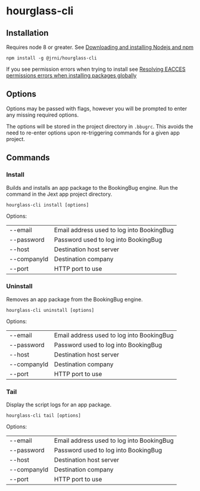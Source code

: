 # hourglass-cli

## Installation

Requires node 8 or greater. See [Downloading and installing Nodejs and npm](https://docs.npmjs.com/downloading-and-installing-node-js-and-npm)

```npm install -g @jrni/hourglass-cli```

If you see permission errors when trying to install see [Resolving EACCES permissions errors when installing packages globally](https://docs.npmjs.com/resolving-eacces-permissions-errors-when-installing-packages-globally)

## Options

Options may be passed with flags, however you will be prompted to enter any missing required
options.

The options will be stored in the project directory in ```.bbugrc```. This avoids the need to
re-enter options upon re-triggering commands for a given app project.

## Commands

### Install

Builds and installs an app package to the BookingBug engine. Run the command in the Jext app project
directory.

```hourglass-cli install [options]```

Options:

<table>
  <tr>
    <td>--email</td><td>Email address used to log into BookingBug</td>
  </tr>
  <tr>
    <td>--password</td><td>Password used to log into BookingBug</td>
  </tr>
  <tr>
    <td>--host</td><td>Destination host server</td>
  </tr>
  <tr>
    <td>--companyId</td><td>Destination company</td>
  </tr>
  <tr>
    <td>--port</td><td>HTTP port to use</td>
</table>

### Uninstall

Removes an app package from the BookingBug engine.

```hourglass-cli uninstall [options]```

Options:

<table>
  <tr>
    <td>--email</td><td>Email address used to log into BookingBug</td>
  </tr>
  <tr>
    <td>--password</td><td>Password used to log into BookingBug</td>
  </tr>
  <tr>
    <td>--host</td><td>Destination host server</td>
  </tr>
  <tr>
    <td>--companyId</td><td>Destination company</td>
  </tr>
  <tr>
    <td>--port</td><td>HTTP port to use</td>
</table>

### Tail

Display the script logs for an app package.

```hourglass-cli tail [options]```

Options:

<table>
  <tr>
    <td>--email</td><td>Email address used to log into BookingBug</td>
  </tr>
  <tr>
    <td>--password</td><td>Password used to log into BookingBug</td>
  </tr>
  <tr>
    <td>--host</td><td>Destination host server</td>
  </tr>
  <tr>
    <td>--companyId</td><td>Destination company</td>
  </tr>
  <tr>
    <td>--port</td><td>HTTP port to use</td>
</table>

